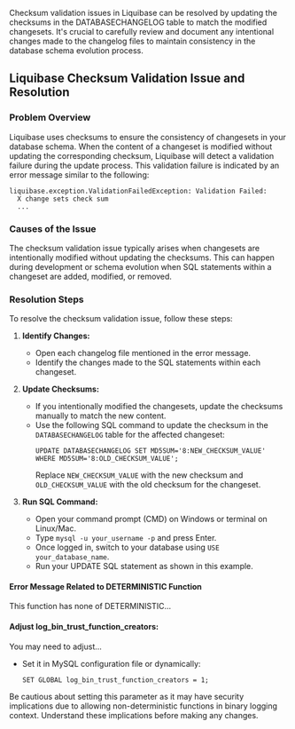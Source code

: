 Checksum validation issues in Liquibase can be resolved by updating the checksums in the DATABASECHANGELOG table to match the modified changesets. It's crucial to carefully review and document any intentional changes made to the changelog files to maintain consistency in the database schema evolution process.

## Liquibase Checksum Validation Issue and Resolution

### Problem Overview
Liquibase uses checksums to ensure the consistency of changesets in your database schema. When the content of a changeset is modified without updating the corresponding checksum, Liquibase will detect a validation failure during the update process. This validation failure is indicated by an error message similar to the following:
```
liquibase.exception.ValidationFailedException: Validation Failed:
  X change sets check sum
  ...
```

### Causes of the Issue
The checksum validation issue typically arises when changesets are intentionally modified without updating the checksums. This can happen during development or schema evolution when SQL statements within a changeset are added, modified, or removed.

### Resolution Steps
To resolve the checksum validation issue, follow these steps:

1. **Identify Changes:**
   - Open each changelog file mentioned in the error message.
   - Identify the changes made to the SQL statements within each changeset.
   
2. **Update Checksums:**
   - If you intentionally modified the changesets, update the checksums manually to match the new content.
   - Use the following SQL command to update the checksum in the `DATABASECHANGELOG` table for the affected changeset:
     ```
     UPDATE DATABASECHANGELOG SET MD5SUM='8:NEW_CHECKSUM_VALUE' WHERE MD5SUM='8:OLD_CHECKSUM_VALUE';
     ```
     Replace `NEW_CHECKSUM_VALUE` with the new checksum and `OLD_CHECKSUM_VALUE` with the old checksum for the changeset.

3. **Run SQL Command:**
   - Open your command prompt (CMD) on Windows or terminal on Linux/Mac.
   - Type `mysql -u your_username -p` and press Enter.
   - Once logged in, switch to your database using `USE your_database_name`.
   - Run your UPDATE SQL statement as shown in this example.

#### Error Message Related to DETERMINISTIC Function
This function has none of DETERMINISTIC...

#### Adjust log_bin_trust_function_creators:
You may need to adjust...

- Set it in MySQL configuration file or dynamically:
  ```
  SET GLOBAL log_bin_trust_function_creators = 1;
  ```
  
Be cautious about setting this parameter as it may have security implications due to allowing non-deterministic functions in binary logging context. Understand these implications before making any changes.